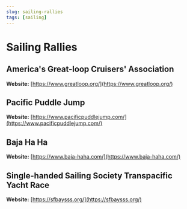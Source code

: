 ```yaml
---
slug: sailing-rallies
tags: [sailing]
---
```


# Sailing Rallies

## America's Great-loop Cruisers' Association

**Website:** [https://www.greatloop.org/](https://www.greatloop.org/)

## Pacific Puddle Jump

**Website:** [https://www.pacificpuddlejump.com/](https://www.pacificpuddlejump.com/)

## Baja Ha Ha

**Website:** [https://www.baja-haha.com/](https://www.baja-haha.com/)

## Single-handed Sailing Society Transpacific Yacht Race

**Website:** [https://sfbaysss.org/](https://sfbaysss.org/)